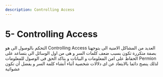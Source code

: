 ```yaml
---
description: Controlling Access
---
```


# 5- Controlling Access

التحكم بالوصول الى هو Controlling Access العديد من المشاكل الامنية الى بتوجهنا بصفة متكررة تكون بسبب ضعف كلمات السر و هى من اول الوسائل الى بتساعد على الحفاظ على امن المعلومات و البيانات و بتاكد الحق فى الوصول للمعلومات Permion لذلك ينصح دائما بالابتعاد عن اى دلالات شخصية أثناء أنشاء كلمة السر و يفضل أن تكون عشوائية

